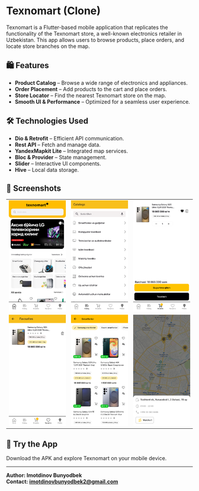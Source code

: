 # Texnomart (Clone)

Texnomart is a Flutter-based mobile application that replicates the functionality of the Texnomart store, a well-known electronics retailer in Uzbekistan. This app allows users to browse products, place orders, and locate store branches on the map.

## 🛍 Features

- **Product Catalog** – Browse a wide range of electronics and appliances.
- **Order Placement** – Add products to the cart and place orders.
- **Store Locator** – Find the nearest Texnomart store on the map.
- **Smooth UI & Performance** – Optimized for a seamless user experience.

## 🛠 Technologies Used

- **Dio & Retrofit** – Efficient API communication.
- **Rest API** – Fetch and manage data.
- **YandexMapkit Lite** – Integrated map services.
- **Bloc & Provider** – State management.
- **Slider** – Interactive UI components.
- **Hive** – Local data storage.

## 📸 Screenshots

<table>
  <tr>
    <td><img src="images/home.png" alt="Home Screen" width="200"/></td>
    <td><img src="images/catalog.png" alt="Catalog Screen" width="200"/></td>
    <td><img src="images/basket.png" alt="Basket Screen" width="200"/></td>
  </tr>
<tr>
    <td><img src="images/favourite.png" alt="Favourite Screen" width="200"/></td>
    <td><img src="images/category.png" alt="Category Screen" width="200"/></td>
    <td><img src="images/map.png" alt="Map Screen" width="200"/></td>
  </tr>
</table>

## 🚀 Try the App

Download the APK and explore Texnomart on your mobile device.

---

**Author: Imotdinov Bunyodbek**  
**Contact: [imotdinovbunyodbek2@gmail.com](mailto:imotdinovbunyodbek2@gmail.com)**
